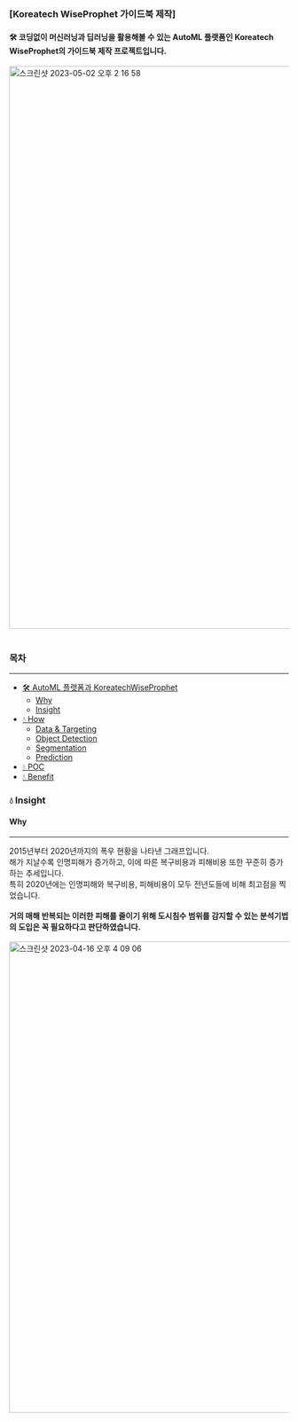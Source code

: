 ### [Koreatech WiseProphet 가이드북 제작]

#### 🛠 코딩없이 머신러닝과 딥러닝을 활용해볼 수 있는 AutoML 플랫폼인 Koreatech WiseProphet의 가이드북 제작 프로젝트입니다.

<img width="1015" alt="스크린샷 2023-05-02 오후 2 16 58" src="https://user-images.githubusercontent.com/106679267/235584598-9a179ae5-71ba-402e-ad24-72165a332025.png"><br></br>

### 목차
***
* [🛠 AutoML 플랫폼과 KoreatechWiseProphet](#-automl-플랫폼과-koreatechwiseprophet)
  * [Why](#why)
  * [Insight](#insight)
* [💧 How](#-how)
  * [Data & Targeting](#data--targeting)
  * [Object Detection](#object-detection)
  * [Segmentation](#segmentation)
  * [Prediction](#prediction)
* [💧 POC](#-poc)
* [💧 Benefit](#-benefit)

### 💧 Insight

#### Why
***
2015년부터 2020년까지의 폭우 현황을 나타낸 그래프입니다.<br>
해가 지날수록 인명피해가 증가하고, 이에 따른 복구비용과 피해비용 또한 꾸준히 증가하는 추세입니다.<br>
특히 2020년에는 인명피해와 복구비용, 피해비용이 모두 전년도들에 비해 최고점을 찍었습니다.<br></br>
__거의 매해 반복되는 이러한 피해를 줄이기 위해 도시침수 범위를 감지할 수 있는 분석기법의 도입은 꼭 필요하다고 판단하였습니다.__<br></br>
<img width="850" alt="스크린샷 2023-04-16 오후 4 09 06" src="https://user-images.githubusercontent.com/106679267/232279308-7b5d6813-40c9-4256-88b2-844793952323.png"><br></br>
